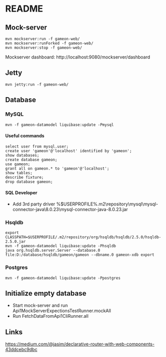# README

## Mock-server

```
mvn mockserver:run -f gameon-web/
mvn mockserver:runForked -f gameon-web/
mvn mockserver:stop -f gameon-web/
```

Mockserver dashboard: http://localhost:9080/mockserver/dashboard

## Jetty

```
mvn jetty:run -f gameon-web/
```

## Database

### MySQL

```
mvn -f gameon-datamodel liquibase:update -Pmysql
```

#### Useful commands

```
select user from mysql.user;
create user 'gameon'@'localhost' identified by 'gameon';
show databases;
create database gameon;
use gameon;
grant all on gameon.* to 'gameon'@'localhost';
show tables;
describe fixture;
drop database gameon;
```

#### SQL Developer

- Add 3rd party driver %$USERPROFILE%\.m2\repository\mysql\mysql-connector-java\8.0.23\mysql-connector-java-8.0.23.jar

### Hsqldb

```
export CLASSPATH=$USERPROFILE/.m2/repository/org/hsqldb/hsqldb/2.5.0/hsqldb-2.5.0.jar
mvn -f gameon-datamodel liquibase:update -Phsqldb
java org.hsqldb.server.Server --database.0 file:D:/database/hsqldb/gameon/gameon --dbname.0 gameon-xdb export
```

### Postgres

```
mvn -f gameon-datamodel liquibase:update -Ppostgres
```

## Initialize empty database

- Start mock-server and run Api1MockServerExpectionsTestRunner.mockAll
- Run FetchDataFromApi1CliRunner.all

## Links

https://medium.com/@jasim/declarative-router-with-web-components-43ddcebc9dbc

[Mock-server dashboard]: http://localhost:9080/mockserver/dashboard
